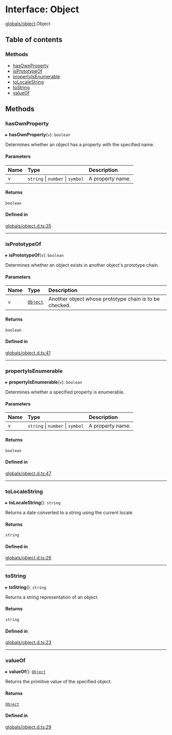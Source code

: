 # Interface: Object

[globals/object](../modules/globals_object.md).Object

## Table of contents

### Methods

- [hasOwnProperty](globals_object.Object.md#hasownproperty)
- [isPrototypeOf](globals_object.Object.md#isprototypeof)
- [propertyIsEnumerable](globals_object.Object.md#propertyisenumerable)
- [toLocaleString](globals_object.Object.md#tolocalestring)
- [toString](globals_object.Object.md#tostring)
- [valueOf](globals_object.Object.md#valueof)

## Methods

### hasOwnProperty

▸ **hasOwnProperty**(`v`): `boolean`

Determines whether an object has a property with the specified name.

#### Parameters

| Name | Type | Description |
| :------ | :------ | :------ |
| `v` | `string` \| `number` \| `symbol` | A property name. |

#### Returns

`boolean`

#### Defined in

[globals/object.d.ts:35](https://github.com/luucyadmin/luucy-types/blob/5fee54b/globals/object.d.ts#L35)

___

### isPrototypeOf

▸ **isPrototypeOf**(`v`): `boolean`

Determines whether an object exists in another object's prototype chain.

#### Parameters

| Name | Type | Description |
| :------ | :------ | :------ |
| `v` | [`Object`](../modules/globals_object.md#object) | Another object whose prototype chain is to be checked. |

#### Returns

`boolean`

#### Defined in

[globals/object.d.ts:41](https://github.com/luucyadmin/luucy-types/blob/5fee54b/globals/object.d.ts#L41)

___

### propertyIsEnumerable

▸ **propertyIsEnumerable**(`v`): `boolean`

Determines whether a specified property is enumerable.

#### Parameters

| Name | Type | Description |
| :------ | :------ | :------ |
| `v` | `string` \| `number` \| `symbol` | A property name. |

#### Returns

`boolean`

#### Defined in

[globals/object.d.ts:47](https://github.com/luucyadmin/luucy-types/blob/5fee54b/globals/object.d.ts#L47)

___

### toLocaleString

▸ **toLocaleString**(): `string`

Returns a date converted to a string using the current locale.

#### Returns

`string`

#### Defined in

[globals/object.d.ts:26](https://github.com/luucyadmin/luucy-types/blob/5fee54b/globals/object.d.ts#L26)

___

### toString

▸ **toString**(): `string`

Returns a string representation of an object.

#### Returns

`string`

#### Defined in

[globals/object.d.ts:23](https://github.com/luucyadmin/luucy-types/blob/5fee54b/globals/object.d.ts#L23)

___

### valueOf

▸ **valueOf**(): [`Object`](../modules/globals_object.md#object)

Returns the primitive value of the specified object.

#### Returns

[`Object`](../modules/globals_object.md#object)

#### Defined in

[globals/object.d.ts:29](https://github.com/luucyadmin/luucy-types/blob/5fee54b/globals/object.d.ts#L29)
